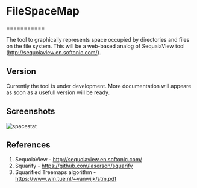 # FileSpaceMap
===========

The tool to graphically represents space occupied by directories and files on the file system.
This will be a web-based analog of SequaiaView tool (http://sequoiaview.en.softonic.com/).

Version
-------
Currently the tool is under development. More documentation will appeare as soon as a usefull version will be ready.

Screenshots
-----------
![spacestat](docs/imanages/filespacemap.png)


References
----------
1. SequoiaView - http://sequoiaview.en.softonic.com/
2. Squarify - https://github.com/laserson/squarify
3. Squarified Treemaps algorithm - https://www.win.tue.nl/~vanwijk/stm.pdf
